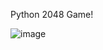 Python 2048 Game!

![image](https://github.com/s00ngle/python-2048-game/assets/42750885/7979a102-9d70-471b-af53-d59ca99ffd9f)
